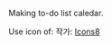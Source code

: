 Making to-do list caledar.

Use icon of:
작가: <a target="_blank" href="https://icons8.com">Icons8</a>
